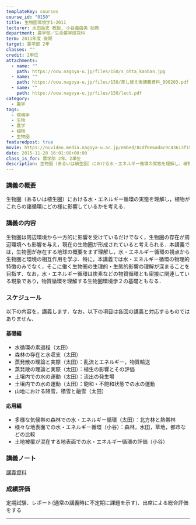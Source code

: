 ```yaml
---
templateKey: courses
course_id: "0150"
title: 生物圏環境学1-2011
lecturer: 太田岳史 教授, 小谷亜由美 助教
department: 農学部／生命農学研究科
term: 2011年度 後期
target: 農学部 2年
classes: ""
credit: 2単位
attachments:
  - name: ""
    path: https://ocw.nagoya-u.jp/files/150/s_ohta_kanban.jpg
  - name: ""
    path: https://ocw.nagoya-u.jp/files/150/差し替え後講義資料_090203.pdf
  - name: ""
    path: https://ocw.nagoya-u.jp/files/150/lect.pdf
category:
  - 農学
tags:
  - 環境学
  - 生物
  - 農学
  - 植物
  - 生物圏
featuredpost: true
movie: https://nuvideo.media.nagoya-u.ac.jp/embed/8cdf0e6adac9c43613f15bffb3cb1f70a58a4eb9
date: 2015-11-20 16:01:08+00:00
class_is_for: 農学部 2年、2単位
description: 生物圏（あるいは植生圏）における水・エネルギー循環の実態を理解し，植物がこれらの諸循環にどの様に影響しているかを考える． ....
---
```


### 講義の概要

生物圏（あるいは植生圏）における水・エネルギー循環の実態を理解し，植物がこれらの諸循環にどの様に影響しているかを考える．

### 講義の内容

生物圏は周辺環境から一方的に影響を受けているだけでなく，生物圏の存在が周辺環境へも影響を与え，現在の生物圏が形成されていると考えられる．本講義では，生物圏が存在する地球の概要をまず理解し，水・エネルギー循環の視点から生物圏と環境の相互作用を学ぶ．特に，本講義では水・エネルギー循環の物理的特徴のみでなく，そこに働く生物圏の生理的・生態的影響の理解が深まることを目指す．なお，水・エネルギー循環は炭素などの物質循環とも密接に関連している現象であり，物質循環を理解する生物圏環境学２の基礎ともなる．

### スケジュール

以下の内容を，講義します．なお，以下の項目は各回の講義と対応するものではありません．

#### 基礎編

- 水循環の素過程（太田）
- 森林の存在と水収支（太田）
- 蒸発散の理論と実際（太田）：乱流とエネルギー，物質輸送
- 蒸発散の理論と実際（太田）：植生の影響とその評価
- 土壌内での水の運動（太田）：流出の発生場
- 土壌内での水の運動（太田）：飽和・不飽和状態での水の運動
- 山地における降雪，積雪と融雪（太田）

#### 応用編

- 多様な気候帯の森林での水・エネルギー循環（太田）：北方林と熱帯林
- 様々な地表面での水・エネルギー循環（小谷）：森林，水田，草地，都市などの比較
- 土地被覆が混在する地表面での水・エネルギー循環の評価（小谷）

### 講義ノート

[講義資料](https://ocw.nagoya-u.jp/files/150/lect.pdf)

### 成績評価

定期試験、レポート(通常の講義時に不定期に課題を示す)、出席による総合評価をする

---
